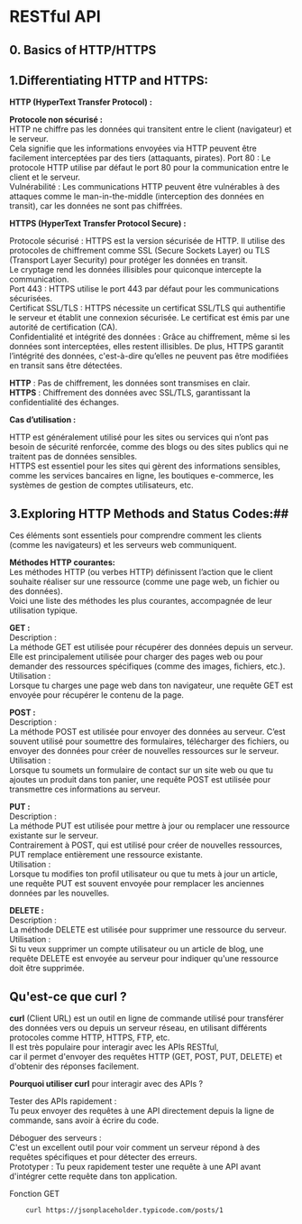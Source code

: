 # RESTful API  


## 0. Basics of HTTP/HTTPS  

## 1.Differentiating HTTP and HTTPS:  


**HTTP (HyperText Transfer Protocol) :**   

**Protocole non sécurisé :**   
HTTP ne chiffre pas les données qui transitent entre le client (navigateur) et le serveur.  
Cela signifie que les informations envoyées via HTTP peuvent être facilement interceptées par des tiers (attaquants, pirates). 
Port 80 : Le protocole HTTP utilise par défaut le port 80 pour la communication entre le client et le serveur.  
Vulnérabilité : Les communications HTTP peuvent être vulnérables à des attaques comme le man-in-the-middle (interception des données en transit), car les données ne sont pas chiffrées.  

**HTTPS (HyperText Transfer Protocol Secure) :**  

Protocole sécurisé : HTTPS est la version sécurisée de HTTP. Il utilise des protocoles de chiffrement comme SSL (Secure Sockets Layer) ou TLS (Transport Layer Security) pour protéger les données en transit.  
Le cryptage rend les données illisibles pour quiconque intercepte la communication.  
Port 443 : HTTPS utilise le port 443 par défaut pour les communications sécurisées.  
Certificat SSL/TLS : HTTPS nécessite un certificat SSL/TLS qui authentifie le serveur et établit une connexion sécurisée. Le certificat est émis par une autorité de certification (CA).  
Confidentialité et intégrité des données : Grâce au chiffrement, même si les données sont interceptées, elles restent illisibles. De plus, HTTPS garantit l’intégrité des données, c'est-à-dire qu’elles ne peuvent pas être modifiées en transit sans être détectées.  

**HTTP** : Pas de chiffrement, les données sont transmises en clair.  
**HTTPS** : Chiffrement des données avec SSL/TLS, garantissant la confidentialité des échanges.  


 **Cas d’utilisation :**   

HTTP est généralement utilisé pour les sites ou services qui n’ont pas besoin de sécurité renforcée, comme des blogs ou des sites publics qui ne traitent pas de données sensibles.  
HTTPS est essentiel pour les sites qui gèrent des informations sensibles, comme les services bancaires en ligne, les boutiques e-commerce, les systèmes de gestion de comptes utilisateurs, etc.  




## 3.Exploring HTTP Methods and Status Codes:##    

Ces éléments sont essentiels pour comprendre comment les clients (comme les navigateurs) et les serveurs web communiquent.  

**Méthodes HTTP courantes:**  
Les méthodes HTTP (ou verbes HTTP) définissent l’action que le client souhaite réaliser sur une ressource (comme une page web, un fichier ou des données).  
Voici une liste des méthodes les plus courantes, accompagnée de leur utilisation typique.  

**GET :**  
Description :  
La méthode GET est utilisée pour récupérer des données depuis un serveur. Elle est principalement utilisée pour charger des pages web ou pour demander des ressources spécifiques (comme des images, fichiers, etc.).  
Utilisation :  
Lorsque tu charges une page web dans ton navigateur, une requête GET est envoyée pour récupérer le contenu de la page.  

**POST :**  
Description :  
La méthode POST est utilisée pour envoyer des données au serveur. C’est souvent utilisé pour soumettre des formulaires, télécharger des fichiers, ou envoyer des données pour créer de nouvelles ressources sur le serveur.  
Utilisation :  
Lorsque tu soumets un formulaire de contact sur un site web ou que tu ajoutes un produit dans ton panier, une requête POST est utilisée pour transmettre ces informations au serveur.  

**PUT :**  
Description :  
La méthode PUT est utilisée pour mettre à jour ou remplacer une ressource existante sur le serveur.  
Contrairement à POST, qui est utilisé pour créer de nouvelles ressources, PUT remplace entièrement une ressource existante.  
Utilisation :  
Lorsque tu modifies ton profil utilisateur ou que tu mets à jour un article, une requête PUT est souvent envoyée pour remplacer les anciennes données par les nouvelles.  

**DELETE :**  
Description :  
La méthode DELETE est utilisée pour supprimer une ressource du serveur.  
Utilisation :  
Si tu veux supprimer un compte utilisateur ou un article de blog, une requête DELETE est envoyée au serveur pour indiquer qu'une ressource doit être supprimée.  

##  Qu'est-ce que curl ?  
**curl** (Client URL) est un outil en ligne de commande utilisé pour transférer des données vers ou depuis un serveur réseau, en utilisant différents protocoles comme HTTP, HTTPS, FTP, etc.  
Il est très populaire pour interagir avec les APIs RESTful,   
car il permet d'envoyer des requêtes HTTP (GET, POST, PUT, DELETE) et d'obtenir des réponses facilement.

**Pourquoi utiliser curl** pour interagir avec des APIs ?  

Tester des APIs rapidement :  
Tu peux envoyer des requêtes à une API directement depuis la ligne de commande, sans avoir à écrire du code.  

Déboguer des serveurs :  
C'est un excellent outil pour voir comment un serveur répond à des requêtes spécifiques et pour détecter des erreurs.  
Prototyper : Tu peux rapidement tester une requête à une API avant d'intégrer cette requête dans ton application.  

Fonction GET  

        curl https://jsonplaceholder.typicode.com/posts/1